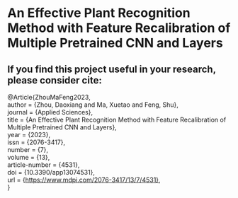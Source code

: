 # An Effective Plant Recognition Method with Feature Recalibration of Multiple Pretrained CNN and Layers

## If you find this project useful in your research, please consider cite:  
@Article{ZhouMaFeng2023,  
  author         = {Zhou, Daoxiang and Ma, Xuetao and Feng, Shu},  
  journal        = {Applied Sciences},  
  title          = {An Effective Plant Recognition Method with Feature Recalibration of Multiple Pretrained CNN and Layers},  
  year           = {2023},  
  issn           = {2076-3417},  
  number         = {7},  
  volume         = {13},  
  article-number = {4531},  
  doi            = {10.3390/app13074531},  
  url            = {https://www.mdpi.com/2076-3417/13/7/4531},  
}
